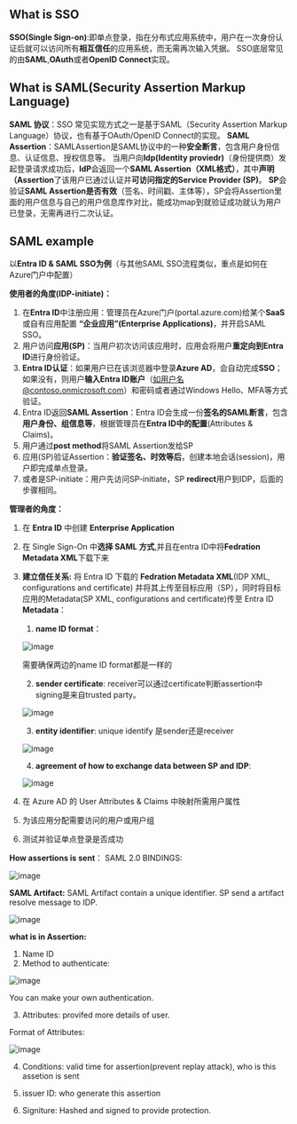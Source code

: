 ## What is SSO
**SSO(Single Sign-on)**:即单点登录，指在分布式应用系统中，用户在一次身份认证后就可以访问所有**相互信任**的应用系统，而无需再次输入凭据。
SSO底层常见的由**SAML**,**OAuth**或者**OpenID Connect**实现。

## What is SAML(Security Assertion Markup Language)
**SAML 协议**：SSO 常见实现方式之一是基于SAML（Security Assertion Markup Language）协议，也有基于OAuth/OpenID Connect的实现。
**SAML Assertion**：SAMLAssertion是SAML协议中的一种**安全断言**，包含用户身份信息、认证信息、授权信息等。
当用户向**Idp(Identity proviedr)**（身份提供商）发起登录请求成功后，**IdP**会返回一个**SAML Assertion（XML格式）**，其中**声明（Assertion**了该用户已通过认证并**可访问指定的Service Provider (SP)**。
**SP**会验证**SAML Assertion是否有效**（签名、时间戳、主体等），SP会将Assertion里面的用户信息与自己的用户信息库作对比，能成功map到就验证成功就认为用户已登录，无需再进行二次认证。

## SAML example
以**Entra ID & SAML SSO为例**（与其他SAML SSO流程类似，重点是如何在Azure门户中配置）

**使用者的角度(IDP-initiate)：**
1. 在**Entra ID**中注册应用：管理员在Azure门户(portal.azure.com)给某个**SaaS**或自有应用配置 **“企业应用”(Enterprise Applications)**，并开启SAML SSO。
2. 用户访问**应用(SP)**：当用户初次访问该应用时，应用会将用户**重定向到Entra ID**进行身份验证。
3. **Entra ID认证**：如果用户已在该浏览器中登录**Azure AD**，会自动完成**SSO**；如果没有，则用户**输入Entra ID账户**（如用户名@contoso.onmicrosoft.com）和密码或者通过Windows Hello、MFA等方式验证。
4. Entra ID返回**SAML Assertion**：Entra ID会生成一份**签名的SAML断言**，包含**用户身份、组信息等**，根据管理员在**Entra ID中的配置**(Attributes & Claims)。
5. 用户通过**post method**将SAML Assertion发给SP
6. 应用(SP)验证Assertion：**验证签名、时效等后**，创建本地会话(session)，用户即完成单点登录。
7. 或者是SP-initiate：用户先访问SP-initiate，SP **redirect**用户到IDP，后面的步骤相同。


**管理者的角度：**
1. 在 **Entra ID** 中创建 **Enterprise Application**
2. 在 Single Sign-On 中**选择 SAML 方式**,并且在entra ID中将**Fedration Metadata XML**下载下来
3. **建立信任关系:** 将 Entra ID 下载的 **Fedration Metadata XML**(IDP XML, configurations and certificate) 并将其上传至目标应用（SP），同时将目标应用的Metadata(SP XML, configurations and certificate)传至 Entra ID
   **Metadata**：
   1. **name ID format**：

   ![image](https://github.com/user-attachments/assets/39f6fbf5-6cd1-43b9-b608-a288656bb091)

   需要确保两边的name ID format都是一样的

   2. **sender certificate**:
   receiver可以通过certificate判断assertion中signing是来自trusted party。

   ![image](https://github.com/user-attachments/assets/ddedfcd5-364c-4db5-883c-0d96419548b0)

   3. **entity identifier**:
   unique identify 是sender还是receiver

   ![image](https://github.com/user-attachments/assets/eb32bf69-14e7-48db-ab66-801384f815b9)

   4. **agreement of how to exchange data between SP and IDP**:

   ![image](https://github.com/user-attachments/assets/392bdf12-157a-458d-b7ab-073c11992d01)

8. 在 Azure AD 的 User Attributes & Claims 中映射所需用户属性
9. 为该应用分配需要访问的用户或用户组
10. 测试并验证单点登录是否成功

**How assertions is sent**：
SAML 2.0 BINDINGS:

![image](https://github.com/user-attachments/assets/c727db15-6ed5-4f52-987f-b6eada17bad4)

**SAML Artifact:**
SAML Artifact contain a unique identifier. SP send a artifact resolve message to IDP.

![image](https://github.com/user-attachments/assets/c8aa814a-629a-4fb0-8c45-5be30767a489)

**what is in Assertion:**
1. Name ID
2. Method to authenticate:

![image](https://github.com/user-attachments/assets/6eda089b-6f5b-44a9-87a3-ccd3e1a6199c)

You can make your own authentication.

3. Attributes: provifed more details of user.

Format of Attributes:

![image](https://github.com/user-attachments/assets/d19bbea6-06e1-4fd9-9313-7921b28a47d3)

4. Conditions:
   valid time for assertion(prevent replay attack), who is this assetion is sent

5. issuer ID:
   who generate this assertion

6. Signiture:
   Hashed and signed to provide protection.

